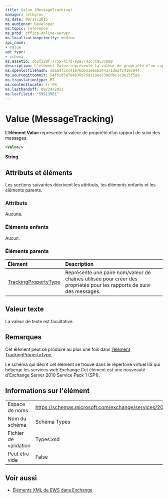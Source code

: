 ```yaml
---
title: Value (MessageTracking)
manager: sethgros
ms.date: 09/17/2015
ms.audience: Developer
ms.topic: reference
ms.prod: office-online-server
ms.localizationpriority: medium
api_name:
- Value
api_type:
- schema
ms.assetid: cb2f228f-775a-4c7d-82e7-41c7c953c808
description: L’élément Value représente la valeur de propriété d’un rapport de suivi des messages.
ms.openlocfilehash: c8aa4f3cc41e76b633ee1b244371de2f5410c944
ms.sourcegitcommit: 54f6cd5a704b36b76d110ee53a6d6c1c3e15f5a9
ms.translationtype: MT
ms.contentlocale: fr-FR
ms.lasthandoff: 09/24/2021
ms.locfileid: "59513961"
---
```

# <a name="value-message-tracking"></a>Value (MessageTracking)

**L’élément Value** représente la valeur de propriété d’un rapport de suivi des messages. 
  
```xml
<Value/>
```

**String**

## <a name="attributes-and-elements"></a>Attributs et éléments

Les sections suivantes décrivent les attributs, les éléments enfants et les éléments parents.
  
### <a name="attributes"></a>Attributs

Aucune.
  
### <a name="child-elements"></a>Éléments enfants

Aucun.
  
### <a name="parent-elements"></a>Éléments parents

|**Élément**|**Description**|
|:-----|:-----|
|[TrackingPropertyType](trackingpropertytype.md) <br/> |Représente une paire nom/valeur de chaînes utilisée pour créer des propriétés pour les rapports de suivi des messages.  <br/> |
   
## <a name="text-value"></a>Valeur texte

La valeur de texte est facultative.
  
## <a name="remarks"></a>Remarques

Cet élément peut se produire au plus une fois dans [l’élément TrackingPropertyType.](trackingpropertytype.md) 
  
Le schéma qui décrit cet élément se trouve dans le répertoire virtuel IIS qui héberge les services web Exchange.Cet élément est une nouveauté d'Exchange Server 2010 Service Pack 1 (SP1).
  
## <a name="element-information"></a>Informations sur l'élément

|||
|:-----|:-----|
|Espace de noms  <br/> |https://schemas.microsoft.com/exchange/services/2006/types  <br/> |
|Nom du schéma  <br/> |Schéma Types  <br/> |
|Fichier de validation  <br/> |Types.xsd  <br/> |
|Peut être vide  <br/> |False  <br/> |
   
## <a name="see-also"></a>Voir aussi

- [Éléments XML de EWS dans Exchange](ews-xml-elements-in-exchange.md)

